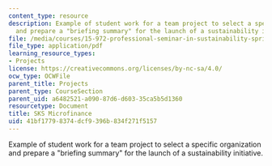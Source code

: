 ```yaml
---
content_type: resource
description: Example of student work for a team project to select a specific organization
  and prepare a "briefing summary" for the launch of a sustainability initiative.
file: /media/courses/15-972-professional-seminar-in-sustainability-spring-2010/41bf17798374dcf9396b834f271f5157_MIT15_972S10_pres02.pdf
file_type: application/pdf
learning_resource_types:
- Projects
license: https://creativecommons.org/licenses/by-nc-sa/4.0/
ocw_type: OCWFile
parent_title: Projects
parent_type: CourseSection
parent_uid: a6482521-a090-87d6-d603-35ca5b5d1360
resourcetype: Document
title: SKS Microfinance
uid: 41bf1779-8374-dcf9-396b-834f271f5157
---
```

Example of student work for a team project to select a specific organization and prepare a "briefing summary" for the launch of a sustainability initiative.